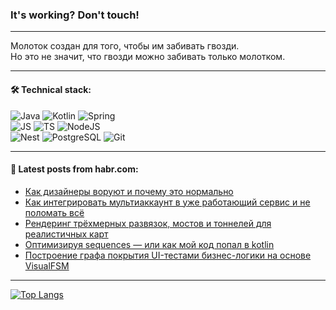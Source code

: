 ### It's working? Don't touch!

---
Молоток создан для того, чтобы им забивать гвозди. <br>
Но это не значит, что гвозди можно забивать только молотком.

---

#### 🛠️ Technical stack:

![Java](https://img.shields.io/badge/Java-informational?logo=Oracle&style=flat&logoColor=white&color=FF4500)
![Kotlin](https://img.shields.io/badge/Kotlin-informational?logo=Kotlin&style=flat&logoColor=white&color=774D97)
![Spring](https://img.shields.io/badge/SpringBoot-informational?logo=SpringBoot&style=flat&logoColor=white&color=6DB33F) <br>
![JS](https://img.shields.io/badge/JS-informational?logo=javaScript&style=flat&logoColor=black&color=F7Df1E)
![TS](https://img.shields.io/badge/TypeScript-informational?logo=typeScript&style=flat&logoColor=black&color=0667A8)
![NodeJS](https://img.shields.io/badge/NodeJS-informational?logo=node.js&style=flat&logoColor=white&color=70A760) <br>
![Nest](https://img.shields.io/badge/NestJS-informational?logo=NestJS&style=flat&logoColor=white&color=E0234E)
![PostgreSQL](https://img.shields.io/badge/PostgreSQL-informational?logo=PostgreSQL&style=flat&logoColor=white&color=DAA520)
![Git](https://img.shields.io/badge/Git-informational?logo=git&style=flat&logoColor=white&color=778899)

___

#### 💬 Latest posts from habr.com:

<!-- BLOG-POST-LIST:START -->
- [Как дизайнеры воруют и почему это нормально](https://habr.com/ru/articles/769740/?utm_source=habrahabr&utm_medium=rss&utm_campaign=769740)
- [Как интегрировать мультиаккаунт в уже работающий сервис и не поломать всё](https://habr.com/ru/companies/vk/articles/769636/?utm_source=habrahabr&utm_medium=rss&utm_campaign=769636)
- [Рендеринг трёхмерных развязок, мостов и тоннелей для реалистичных карт](https://habr.com/ru/companies/2gis/articles/769552/?utm_source=habrahabr&utm_medium=rss&utm_campaign=769552)
- [Оптимизируя sequences — или как мой код попал в kotlin](https://habr.com/ru/articles/768306/?utm_source=habrahabr&utm_medium=rss&utm_campaign=768306)
- [Построение графа покрытия UI-тестами бизнес-логики на основе VisualFSM](https://habr.com/ru/companies/skbkontur/articles/768278/?utm_source=habrahabr&utm_medium=rss&utm_campaign=768278)
<!-- BLOG-POST-LIST:END -->

---
[![Top Langs](https://github-readme-stats-git-master-advtsetting-gmailcom.vercel.app/api/top-langs/?username=zloylis&langs_count=10&hide_title=false&title_color=e6edf3&size_weight=0.5&count_weight=0.5&layout=compact&hide_border=true&theme=dracula)](https://github.com/zloylis)

<!-- ![GitHub stats](https://github-readme-stats-git-master-advtsetting-gmailcom.vercel.app/api?username=zloylis&show_icons=true&hide_border=true&theme=dracula&hide_title=true&include_all_commits=true&count_private=true&hide=contribs&hide_rank=true) -->
